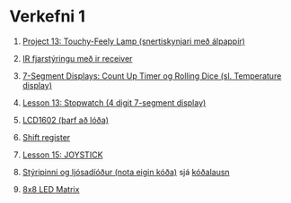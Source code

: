 # Verkefni 1

1. [Project 13: Touchy-Feely Lamp (snertiskynjari með álpappír)](https://www.tinkercad.com/learn/overview/ONY3E9VISCC2VBZ;collectionId=OMOZACHJ9IR8LRE)

1. [IR fjarstýringu með ir receiver](http://www.circuitbasics.com/arduino-ir-remote-receiver-tutorial/)

1. [7-Segment Displays: Count Up Timer og Rolling Dice (sl. Temperature display)](http://www.circuitbasics.com/arduino-7-segment-display-tutorial/)

1. [Lesson 13: Stopwatch (4 digit 7-segment display)](https://github.com/GunnarThorunnarson/VESM2VT05BU/tree/master/PowerSupplyLearningKitforUNO/Lesson%2013%20Stopwatch)

1. [LCD1602 (þarf að lóða)](https://www.arduino.cc/en/Tutorial/HelloWorld)

1. [Shift register](https://learn.adafruit.com/adafruit-arduino-lesson-4-eight-leds/parts)

1. [Lesson 15: JOYSTICK](https://github.com/GunnarThorunnarson/VESM2VT05BU/tree/master/PowerSupplyLearningKitforUNO/Lesson%2015%20joystick/joystick_module)

1. [Stýripinni og ljósadíóður (nota eigin kóða)](https://github.com/GunnarThorunnarson/VESM2VT05BU/blob/master/verkefni/ljosadiodur.md) sjá [kóðalausn](https://create.arduino.cc/editor/gestskoli/f9733890-89c5-4498-a981-88bbdec3165b/preview) 

1. [8x8 LED Matrix](https://github.com/GunnarThorunnarson/VESM2VT05BU/wiki/LEDMatrix)

<!--
1. [Lesson 10: Thermistor (Power Supply sett) (notar LCD skjá)](https://github.com/GunnarThorunnarson/VESM2VT05BU/tree/master/PowerSupplyLearningKitforUNO/Lesson%2010%20Thermistor)
-->
